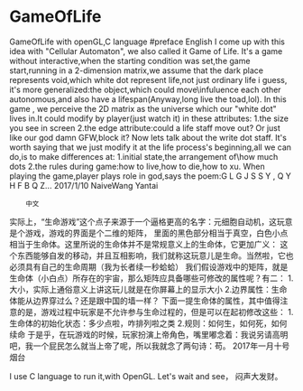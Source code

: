 # GameOfLife
GameOfLife with openGL,C language
#preface
        English
I come up with this idea with "Cellular Automaton", we also called it Game of Life.
It's a game without interactive,when the starting condition was set,the game start,running in a 2-dimension matrix,we assume that
the dark place represents void,which white dot represent life,not just ordinary life i guess,
it's more generalized:the object,which could move\infuluence each other autonomous,and also have
a lifespan(Anyway,long live the toad,lol).
In this game , we perceive the 2D matrix as the universe which our "white dot" lives in.It could modify by player(just watch it)
in these attributes:
1.the size you see in screen
2.the edge attribute:could a life staff move out? Or just like our god damn GFW,block it?
Now lets talk about the write dot staff.
It's worth saying that we just modify it at the life process's beginning,all we can do,is to make differences at:
1.initial state,the arrangement of\how much dots
2.the rules during game:how to live,how to die,how to xu.
When playing the game,player plays role in god,says the poem:G L G J S S Y , Q Y H F B Q Z...
2017/1/10 NaiveWang Yantai


        中文
实际上，“生命游戏”这个点子来源于一个逼格更高的名字：元细胞自动机，这玩意是个游戏，游戏的界面是个二维的矩阵，
里面的黑色部分相当于真空，白色小点相当于生命体。这里所说的生命体并不是常规意义上的生命体，它更加广义：
这个东西能够自发的移动，并且互相影响，我们就称这玩意儿是生命。当然啦，它也必须具有自己的生命周期（我为长者续一秒蛤蛤）
我们假设游戏中的矩阵，就是生命体（小白点）所存在的宇宙，那么矩阵应具备哪些可修改的属性呢？有二：
1.大小，实际上通俗意义上讲这玩儿就是在你屏幕上的显示大小
2.边界属性：生命体能从边界穿过么？还是跟中国的墙一样？
下面一提生命体的属性，其中值得注意的是，游戏过程中玩家是不允许参与生命过程的，但是可以在起初修改这些：
1.生命体的初始化状态：多少点啦，咋排列啦之类
2.规则：如何生，如何死，如何续命
于是乎，在玩游戏的时候，玩家扮演上帝角色，嘴里嘟念着：我说另请高明吧，我一个屁民怎么就当上帝了呢，所以我就念了两句诗：苟。
2017年一月十号 烟台

I use C language to run it,with OpenGL.
Let's wait and see，
闷声大发财。
